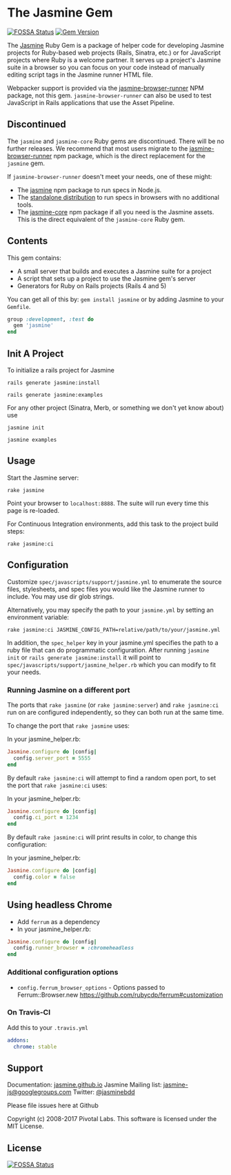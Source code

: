 # The Jasmine Gem
[![FOSSA Status](https://app.fossa.io/api/projects/git%2Bgithub.com%2Fjasmine%2Fjasmine-gem.svg?type=shield)](https://app.fossa.io/projects/git%2Bgithub.com%2Fjasmine%2Fjasmine-gem?ref=badge_shield)
[![Gem Version](https://badge.fury.io/rb/jasmine.svg)](https://badge.fury.io/rb/jasmine)

The [Jasmine](http://github.com/jasmine/jasmine) Ruby Gem is a package of helper code for developing Jasmine projects for Ruby-based web projects (Rails, Sinatra, etc.) or for JavaScript projects where Ruby is a welcome partner. It serves up a project's Jasmine suite in a browser so you can focus on your code instead of manually editing script tags in the Jasmine runner HTML file.

Webpacker support is provided via the 
[jasmine-browser-runner](https://jasmine.github.io/setup/browser.html#use-with-rails)
NPM package, not this gem. `jasmine-browser-runner` can also be used to test
JavaScript in Rails applications that use the Asset Pipeline.

## Discontinued

The `jasmine` and `jasmine-core` Ruby gems are discontinued. There will be no
further releases. We recommend that most
users migrate to the [jasmine-browser-runner](https://github.com/jasmine/jasmine-browser)
npm package, which is the direct replacement for the `jasmine` gem.

If `jasmine-browser-runner` doesn't meet your needs, one of these might:

* The [jasmine](https://github.com/jasmine/jasmine-npm) npm package to run
  specs in Node.js.
* The [standalone distribution](https://github.com/jasmine/jasmine#installation)
  to run specs in browsers with no additional tools.
* The [jasmine-core](https://github.com/jasmine/jasmine) npm package if all
  you need is the Jasmine assets. This is the direct equivalent of the
  `jasmine-core` Ruby gem.

## Contents
This gem contains:

* A small server that builds and executes a Jasmine suite for a project
* A script that sets up a project to use the Jasmine gem's server
* Generators for Ruby on Rails projects (Rails 4 and 5)

You can get all of this by: `gem install jasmine` or by adding Jasmine to your `Gemfile`.

```ruby
group :development, :test do
  gem 'jasmine'
end
```

## Init A Project

To initialize a rails project for Jasmine

    rails generate jasmine:install

    rails generate jasmine:examples

For any other project (Sinatra, Merb, or something we don't yet know about) use

    jasmine init

    jasmine examples

## Usage

Start the Jasmine server:

    rake jasmine

Point your browser to `localhost:8888`. The suite will run every time this page is re-loaded.

For Continuous Integration environments, add this task to the project build steps:

    rake jasmine:ci

## Configuration

Customize `spec/javascripts/support/jasmine.yml` to enumerate the source files, stylesheets, and spec files you would like the Jasmine runner to include.
You may use dir glob strings.

Alternatively, you may specify the path to your `jasmine.yml` by setting an environment variable:

`rake jasmine:ci JASMINE_CONFIG_PATH=relative/path/to/your/jasmine.yml`

In addition, the `spec_helper` key in your jasmine.yml specifies the path to a ruby file that can do programmatic configuration.
After running `jasmine init` or `rails generate jasmine:install` it will point to `spec/javascripts/support/jasmine_helper.rb` which you can modify to fit your needs.

### Running Jasmine on a different port

The ports that `rake jasmine` (or `rake jasmine:server`) and `rake jasmine:ci` run on are configured independently, so they can both run at the same time.

To change the port that `rake jasmine` uses:

In your jasmine_helper.rb:

```ruby
Jasmine.configure do |config|
  config.server_port = 5555
end
```

By default `rake jasmine:ci` will attempt to find a random open port, to set the port that `rake jasmine:ci` uses:

In your jasmine_helper.rb:

```ruby
Jasmine.configure do |config|
  config.ci_port = 1234
end
```

By default `rake jasmine:ci` will print results in color, to change this configuration:

In your jasmine_helper.rb:

```ruby
Jasmine.configure do |config|
  config.color = false
end
```

## Using headless Chrome

* Add `ferrum` as a dependency
* In your jasmine_helper.rb:
```ruby
Jasmine.configure do |config|
  config.runner_browser = :chromeheadless
end
```

### Additional configuration options

* `config.ferrum_browser_options` - Options passed to Ferrum::Browser.new https://github.com/rubycdp/ferrum#customization

### On Travis-CI

Add this to your `.travis.yml`

```yaml
addons:
  chrome: stable
```

## Support

Documentation: [jasmine.github.io](https://jasmine.github.io)
Jasmine Mailing list: [jasmine-js@googlegroups.com](mailto:jasmine-js@googlegroups.com)
Twitter: [@jasminebdd](http://twitter.com/jasminebdd)

Please file issues here at Github

Copyright (c) 2008-2017 Pivotal Labs. This software is licensed under the MIT License.


## License
[![FOSSA Status](https://app.fossa.io/api/projects/git%2Bgithub.com%2Fjasmine%2Fjasmine-gem.svg?type=large)](https://app.fossa.io/projects/git%2Bgithub.com%2Fjasmine%2Fjasmine-gem?ref=badge_large)
